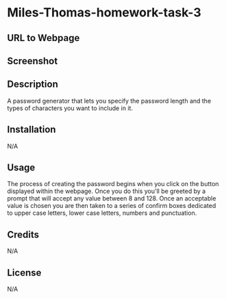 # Miles-Thomas-homework-task-3

## URL to Webpage 

## Screenshot

## Description
A password generator that lets you specify the password length and the types of characters you want to include in it.

## Installation
N/A

## Usage
The process of creating the password begins when you click on the button displayed within the webpage. Once you do this you'll be greeted by a prompt that will accept any value between 8 and 128. Once an acceptable value is chosen you are then taken to a series of confirm boxes dedicated to upper case letters, lower case letters, numbers and punctuation.

## Credits
N/A

## License
N/A
